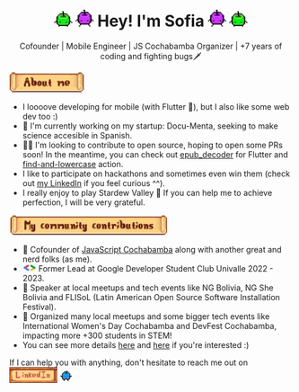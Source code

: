 <h1 align="center">
<img width="32" src="assets/green-junimo.png"/>
<img width="32" src="assets/purple-junimo.png"/>
Hey! I'm Sofia
<img width="32" src="assets/purple-junimo.png"/>
<img width="32" src="assets/green-junimo.png"/>
</h1>

<p align="center">
Cofounder | Mobile Engineer | JS Cochabamba Organizer | +7 years of coding and fighting bugs🗡
</p>

<img height="36" src="assets/about-me.png">

- I loooove developing for mobile (with Flutter 💙), but I also like some web dev too :)
- 🚀 I'm currently working on my startup: Docu-Menta, seeking to make science accesible in Spanish.
- 👩‍💻 I'm looking to contribute to open source, hoping to open some PRs soon! In the meantime, you can check out [epub_decoder](https://pub.dev/packages/epub_decoder) for Flutter and [find-and-lowercase](https://github.com/marketplace/actions/find-and-lowercase) action.
- I like to participate on hackathons and sometimes even win them (check out [my LinkedIn](https://www.linkedin.com/in/sofitoro/) if you feel curious ^^).
- I really enjoy to play Stardew Valley 🐤 If you can help me to achieve perfection, I will be very grateful.

<img height="36" src="assets/my-community-contributions.png">

- 💛 Cofounder of [JavaScript Cochabamba](https://www.instagram.com/js.cochabamba/) along with another great and nerd folks (as me).
- <img width="24" src="assets/gdsc_logo.png"> Former Lead at Google Developer Student Club Univalle 2022 - 2023.
- 🎤 Speaker at local meetups and tech events like NG Bolivia, NG She Bolivia and FLISoL (Latin American Open Source Software Installation Festival).
- 📌 Organized many local meetups and some bigger tech events like International Women's Day Cochabamba and DevFest Cochabamba, impacting more +300 students in STEM!
- You can see more details [here](community/events/README.md) and [here](community/talks/README.md) if you're interested :)

If I can help you with anything, don't hesitate to reach me out on <a href="https://www.linkedin.com/in/sofitoro/"><img src="assets/linkedin.png" height="28"/></a> <img width="24" src="assets/blue-junimo.png"/>
